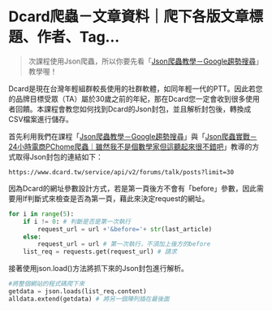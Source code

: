 # Dcard爬蟲－文章資料｜爬下各版文章標題、作者、Tag…
> 次課程使用Json爬蟲，所以你要先看「[Json爬蟲教學－Google趨勢搜尋](/class?c=3&a=85)」教學喔！

Dcard是現在台灣年輕組群較長使用的社群軟體，如同年輕一代的PTT。因此若您的品牌目標受眾（TA）屬於30歲之前的年紀，那在Dcard您一定會收到很多使用者回饋。本課程會教您如何找到Dcard的Json封包，並且解析封包後，轉換成CSV檔案進行儲存。

首先利用我們在課程「[Json爬蟲教學－Google趨勢搜尋](/class?c=3&a=85)」與「[Json爬蟲實戰－24小時電商PChome爬蟲｜雖然我不是個數學家但這聽起來很不錯吧](/class?c=3&a=86)」教導的方式取得Json封包的連結如下：
```
https://www.dcard.tw/service/api/v2/forums/talk/posts?limit=30 
```
因為Dcard的網址參數設計方式，若是第一頁後方不會有「before」參數，因此需要用If判斷式來檢查是否為第一頁，藉此來決定request的網址。
```python
for i in range(5):
    if i != 0: # 判斷是否是第一次執行
        request_url = url +'&before='+ str(last_article)
    else:
        request_url = url # 第一次執行，不須加上後方的before
    list_req = requests.get(request_url) # 請求
```
接著使用json.load()方法將抓下來的Json封包進行解析。
```python
#將整個網站的程式碼爬下來
getdata = json.loads(list_req.content)
alldata.extend(getdata) # 將另一個陣列插在最後面
```
